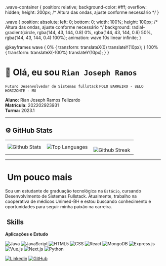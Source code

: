 
.wave-container {
  position: relative;
  background-color: #fff;
  overflow: hidden;
  height: 200px; /* Altura das ondas, ajuste conforme necessário */
}

.wave {
  position: absolute;
  left: 0;
  bottom: 0;
  width: 100%;
  height: 100px; /* Altura das ondas, ajuste conforme necessário */
  background: radial-gradient(circle, rgba(144, 43, 144, 0.8) 0%, rgba(144, 43, 144, 0.6) 50%, rgba(144, 43, 144, 0.4) 100%);
  animation: wave 10s linear infinite;
}

@keyframes wave {
  0% {
    transform: translateX(0) translateY(10px);
  }
  100% {
    transform: translateX(-100%) translateY(10px);
  }
}


<div class="wave-container">
  <div class="wave"></div>
</div>

# 💜 Olá, eu sou `Rian Joseph Ramos`

`Futuro Desenvolvedor de Sistemas fullstack`
`POLO BARREIRO - BELO HORIZONTE - MG`

**Aluno:** Rian Joseph Ramos Felizardo  
**Matrícula:** 202202923931  
**Turma:** 2023.1

---

## ⚙️ GitHub Stats

<table>
  <tr>
    <td>
      <img align="left" src="https://github-readme-stats.vercel.app/api?username=rianjsp&theme=dark&hide_border=false&include_all_commits=true" alt="Github Stats" />
    </td>
    <td>
      <img align="left" src="https://github-readme-stats.vercel.app/api/top-langs/?username=rianjsp&theme=dark&hide_border=false&include_all_commits=true&count_private=true&layout=compact" alt="Top Languages" />
    </td>
    <td>
      <br />
      <img align="left" src="https://github-readme-streak-stats.herokuapp.com/?user=rianjsp&theme=dark&hide_border=false" alt="Github Streak" />
    </td>
  </tr>
</table>

---

# &nbsp;Um pouco mais

Sou um estudante de graduação tecnológica na `Estácio`, cursando Desenvolvimento de Sistemas Fullstack. Atualmente, trabalho na cooperativa de médicos Unimed-BH e estou buscando conhecimento e oportunidades para seguir minha paixão na carreira.

## &nbsp;Skills

**Aplicações e Estudo**

![Java](https://img.shields.io/badge/-Java-333333?style=flat&logo=Java&logoColor=007396)
![JavaScript](https://img.shields.io/badge/-JavaScript-333333?style=flat&logo=javascript)
![HTML5](https://img.shields.io/badge/-HTML5-333333?style=flat&logo=HTML5)
![CSS](https://img.shields.io/badge/-CSS-333333?style=flat&logo=CSS3&logoColor=1572B6)
![React](https://img.shields.io/badge/-React-333333?style=flat&logo=react)
![MongoDB](https://img.shields.io/badge/-MongoDB-333333?style=flat&logo=mongodb)
![Express.js](https://img.shields.io/badge/-Express.js-333333?style=flat&logo=express)
![Vue.js](https://img.shields.io/badge/-Vue.js-333333?style=flat&logo=vue.js)
![Next.js](https://img.shields.io/badge/-Next.js-333333?style=flat&logo=next.js)
![Python](https://img.shields.io/badge/-Python-333333?style=flat&logo=python)

[![Linkedin](https://img.shields.io/badge/-rianjoseph-blue?style=flat-square&logo=Linkedin&logoColor=white&link=https://www.linkedin.com/in/rian-joseph/)](https://www.linkedin.com/in/rian-joseph/)
[![GitHub](https://img.shields.io/github/followers/rianjsp?label=follow&style=social)](https://github.com/rianjsp)
